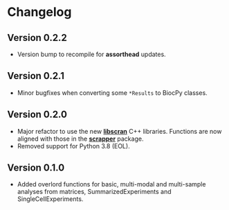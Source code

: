 # Changelog

## Version 0.2.2

- Version bump to recompile for **assorthead** updates.

## Version 0.2.1

- Minor bugfixes when converting some `*Results` to BiocPy classes.

## Version 0.2.0

- Major refactor to use the new [**libscran**](https://github.com/libscran) C++ libraries.
  Functions are now aligned with those in the [**scrapper**](https://bioconductor.org/packages/scrapper) package.
- Removed support for Python 3.8 (EOL).

## Version 0.1.0

- Added overlord functions for basic, multi-modal and multi-sample analyses from matrices, SummarizedExperiments and SingleCellExperiments.
